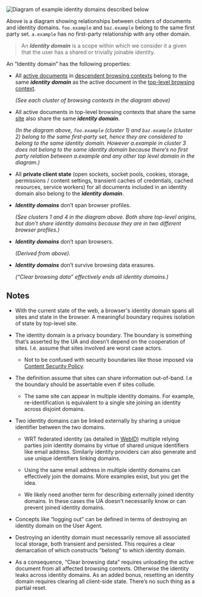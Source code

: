 ![Diagram of example identity domains described
below](/images/identity-domains.png)

Above is a diagram showing relationships between clusters of documents
and identity domains. `foo.example` and `baz.example` belong to the same
first party set. `a.example` has no first-party relationship with any
other domain.

> An ***Identity domain*** is a scope within which we consider it a
> given that the user has a shared or trivially joinable identity.

An “Identity domain” has the following properties:

* All
  [active documents](https://html.spec.whatwg.org/multipage/browsers.html#active-document)
  in
  [descendent browsing contexts](https://html.spec.whatwg.org/multipage/browsers.html#list-of-the-descendant-browsing-contexts)
  belong to the same **_identity domain_** as the active document in the
  [top-level browsing context](https://html.spec.whatwg.org/multipage/browsers.html#top-level-browsing-context).

  _(See each cluster of browsing contexts in the diagram above)_

* All active documents in top-level browsing contexts that share the same
  [site](https://html.spec.whatwg.org/multipage/webappapis.html#site) also share
  the same **_identity domain_**.

  _(In the diagram above, `foo.example` (cluster 1) and `baz.example` (cluster
  2) belong to the same first-party set, hence they are considered to belong to
  the same identity domain. However a.example in cluster 3 does not belong to
  the same identity domain because there’s no first party relation between
  a.example and any other top level domain in the diagram.)_

* All **private client state** (open sockets, socket pools, cookies, storage,
  permissions / content settings, transient caches of credentials, cached
  resources, service workers) for all documents included in an identity domain
  also belong to the **_identity domain_**.

* **_Identity domains_** don’t span browser profiles.

  _(See clusters 1 and 4 in the diagram above. Both share top-level origins, but
  don’t share identity domains because they are in two different browser
  profiles.)_

* **_Identity domains_** don’t span browsers.

  _(Derived from above)._

* **_Identity domains_** don’t survive browsing data erasures.

  _(“Clear browsing data” effectively ends all identity domains.)_

<!-- Footnotes themselves at the bottom. -->

## Notes

* With the current state of the web, a browser's identity domain spans all
  sites and state in the browser. A meaningful boundary requires isolation
  of state by top-level site.

* The identity domain is a privacy boundary. The boundary is something that’s
  asserted by the UA and doesn’t depend on the cooperation of sites. I.e.
  assume that sites involved are worst case actors.

  * Not to be confused with security boundaries like those imposed via
    [Content Security Policy](https://developer.mozilla.org/en-US/docs/Web/HTTP/CSP).

* The definition assume that sites can share information out-of-band. I.e the
  boundary should be assertable even if sites collude.

  * The same site can appear in multiple identity domains. For example,
    re-identification is equivalent to a single site joining an identity across
    disjoint domains.

* Two identity domains can be linked externally by sharing a unique identifier
  between the two domains.

  * WRT federated identity (as detailed in
    [WebID](https://github.com/samuelgoto/WebID)) multiple relying parties join
    identity domains by virtue of shared unique identifiers like email address.
    Similarly identity providers can also generate and use unique identifiers
    linking domains.

  * Using the same email address in multiple identity domains can effectively
    join the domains. More examples exist, but you get the idea.

  * We likely need another term for describing externally joined identity
    domains. In these cases the UA doesn’t necessarily know or can prevent
    joined identity domains.

* Concepts like “logging out” can be defined in terms of destroying an
  identity domain on the User Agent.

* Destroying an identity domain must necessarily remove all associated local
  storage, both transient and persisted. This requires a clear demarcation of
  which constructs “belong” to which identity domain.

* As a consequence, “Clear browsing data” requires unloading the active
  document from all affected browsing contexts. Otherwise the identity leaks
  across identity domains. As an added bonus, resetting an identity domain
  requires clearing all client-side state. There’s no such thing as a partial
  reset.
